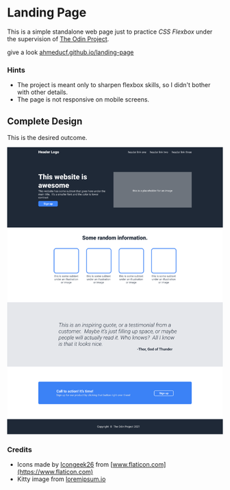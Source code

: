 # Landing Page
This is a simple standalone web page just to practice *CSS Flexbox* under the supervision of [The Odin Project](https://www.theodinproject.com/).

give a look [ahmeducf.github.io/landing-page](https://ahmeducf.github.io/landing-page)

### Hints
- The project is meant only to sharpen flexbox skills, so I didn't bother with other details.
- The page is not responsive on mobile screens.

## Complete Design

This is the desired outcome.

![complete design](./images/full-design.png)

### Credits

- Icons made by [Icongeek26](https://www.flaticon.com/authors/icongeek26) from [www.flaticon.com](https://www.flaticon.com)
- Kitty image from [loremipsum.io](https://loremipsum.io)